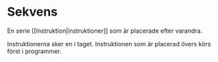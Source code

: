 # Sekvens
En serie [[Instruktion|instruktioner]] som är placerade efter varandra.

Instruktionerna sker en i taget. Instruktionen som är placerad övers körs först i programmer.